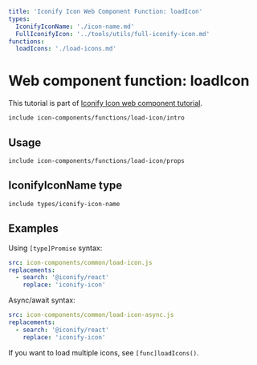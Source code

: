 ```yaml
title: 'Iconify Icon Web Component Function: loadIcon'
types:
  IconifyIconName: './icon-name.md'
  FullIconifyIcon: '../tools/utils/full-iconify-icon.md'
functions:
  loadIcons: './load-icons.md'
```

# Web component function: loadIcon

This tutorial is part of [Iconify Icon web component tutorial](./index.md#functions).

`include icon-components/functions/load-icon/intro`

## Usage

`include icon-components/functions/load-icon/props`

## IconifyIconName type

`include types/iconify-icon-name`

## Examples

Using `[type]Promise` syntax:

```yaml
src: icon-components/common/load-icon.js
replacements:
  - search: '@iconify/react'
    replace: 'iconify-icon'
```

Async/await syntax:

```yaml
src: icon-components/common/load-icon-async.js
replacements:
  - search: '@iconify/react'
    replace: 'iconify-icon'
```

If you want to load multiple icons, see `[func]loadIcons()`.
